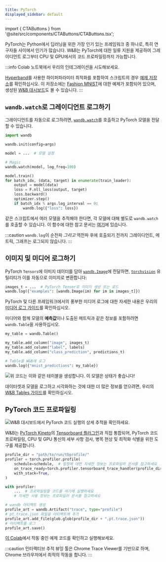 ```yaml
---
title: PyTorch
displayed_sidebar: default
---
```

import { CTAButtons } from '@site/src/components/CTAButtons/CTAButtons.tsx';

<CTAButtons colabLink="https://colab.research.google.com/github/wandb/examples/blob/master/colabs/intro/Intro_to_Weights_%26_Biases.ipynb"></CTAButtons>

PyTorch는 Python에서 딥러닝을 위한 가장 인기 있는 프레임워크 중 하나로, 특히 연구자들 사이에서 인기가 많습니다. W&B는 PyTorch에 대한 일류 지원을 제공하여 그레이디언트 로그부터 CPU 및 GPU에서의 코드 프로파일링까지 가능합니다.

:::info
Colab 노트북에서 우리의 인테그레이션을 시도해보세요.

<CTAButtons colabLink="https://colab.research.google.com/github/wandb/examples/blob/master/colabs/pytorch/Simple_PyTorch_Integration.ipynb"></CTAButtons>

[Hyperband](https://arxiv.org/abs/1603.06560)를 사용한 하이퍼파라미터 최적화를 포함하여 스크립트의 경우 [예제 저장소](https://github.com/wandb/examples)를 확인하십시오. 이 저장소에는 [Fashion MNIST](https://github.com/wandb/examples/tree/master/examples/pytorch/pytorch-cnn-fashion)에 대한 예제가 포함되어 있으며, 생성된 [W&B 대시보드](https://wandb.ai/wandb/keras-fashion-mnist/runs/5z1d85qs)도 볼 수 있습니다.
:::

## `wandb.watch`로 그레이디언트 로그하기

그레이디언트를 자동으로 로그하려면, [`wandb.watch`](../../ref/python/watch.md)를 호출하고 PyTorch 모델을 전달할 수 있습니다.

```python
import wandb

wandb.init(config=args)

model = ...  # 모델 설정

# Magic
wandb.watch(model, log_freq=100)

model.train()
for batch_idx, (data, target) in enumerate(train_loader):
    output = model(data)
    loss = F.nll_loss(output, target)
    loss.backward()
    optimizer.step()
    if batch_idx % args.log_interval == 0:
        wandb.log({"loss": loss})
```

같은 스크립트에서 여러 모델을 추적해야 한다면, 각 모델에 대해 별도로 `wandb.watch`를 호출할 수 있습니다. 이 함수에 대한 참고 문서는 [여기](../../ref/python/watch.md)에 있습니다.

:::caution
`wandb.log`이 순전파 _그리고_ 역전파 후에 호출되기 전까지 그레이디언트, 메트릭, 그래프는 로그되지 않습니다.
:::

## 이미지 및 미디어 로그하기

PyTorch `Tensors`에 이미지 데이터를 담아 [`wandb.Image`](../../ref/python/data-types/image.md)에 전달하면, [`torchvision`](https://pytorch.org/vision/stable/index.html) 유틸리티가 이를 자동으로 이미지로 변환합니다:

```python
images_t = ...  # PyTorch Tensor로 이미지 생성 또는 로드
wandb.log({"examples": [wandb.Image(im) for im in images_t]})
```

PyTorch 및 다른 프레임워크에서의 풍부한 미디어 로그에 대한 자세한 내용은 우리의 [미디어 로그 가이드](../track/log/media.md)를 확인하십시오.

미디어와 함께 모델의 **예측값**이나 도출된 메트릭과 같은 정보를 포함하려면 `wandb.Table`을 사용하십시오.

```python
my_table = wandb.Table()

my_table.add_column("image", images_t)
my_table.add_column("label", labels)
my_table.add_column("class_prediction", predictions_t)

# Table을 W&B에 로그
wandb.log({"mnist_predictions": my_table})
```

![위 코드는 이와 같은 테이블을 생성합니다. 이 모델은 상태가 좋습니다!](/images/integrations/pytorch_example_table.png)

데이터셋과 모델을 로그하고 시각화하는 것에 대한 더 많은 정보를 얻으려면, 우리의 [W&B Tables 가이드](../tables/intro.md)를 확인하십시오.

## PyTorch 코드 프로파일링

![W&B 대시보드에서 PyTorch 코드 실행의 상세 추적을 확인하세요.](/images/integrations/pytorch_example_dashboard.png)

W&B는 [PyTorch Kineto](https://github.com/pytorch/kineto)의 [Tensorboard 플러그인](https://github.com/pytorch/kineto/blob/master/tb_plugin/README.md)과 직접 통합되어, PyTorch 코드 프로파일링, CPU 및 GPU 통신의 세부 사항 검사, 병목 현상 및 최적화 식별을 위한 도구를 제공합니다.

```python
profile_dir = "path/to/run/tbprofile/"
profiler = torch.profiler.profile(
    schedule=schedule,  # 일정에 대한 자세한 정보는 프로파일러 문서를 참고하세요
    on_trace_ready=torch.profiler.tensorboard_trace_handler(profile_dir),
    with_stack=True,
)

with profiler:
    ...  # 프로파일링할 코드를 여기에 실행하세요
    # 자세한 사용 정보는 프로파일러 문서를 참고하세요

# wandb 아티팩트 생성
profile_art = wandb.Artifact("trace", type="profile")
# pt.trace.json 파일을 아티팩트에 추가
profile_art.add_file(glob.glob(profile_dir + ".pt.trace.json"))
# 아티팩트를 로그
profile_art.save()
```

[이 Colab](http://wandb.me/trace-colab)에서 작동 중인 예제 코드를 확인하고 실행해보세요.

:::caution
인터랙티브 추적 뷰잉 툴은 Chrome Trace Viewer를 기반으로 하며, Chrome 브라우저에서 최적의 작동을 합니다.
:::